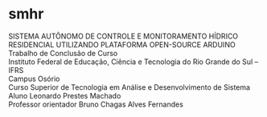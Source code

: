# smhr
SISTEMA AUTÔNOMO DE CONTROLE E MONITORAMENTO HÍDRICO RESIDENCIAL UTILIZANDO PLATAFORMA OPEN-SOURCE ARDUINO <br>
Trabalho de Conclusão de Curso<br>
Instituto Federal de Educação, Ciência e Tecnologia do Rio Grande do Sul – IFRS<br>
Campus Osório<br>
Curso Superior de Tecnologia em Análise e Desenvolvimento de Sistema<br>
Aluno Leonardo Prestes Machado<br>
Professor orientador Bruno Chagas Alves Fernandes<br> 
